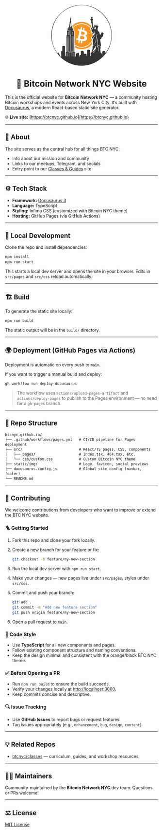 <p align="center">
  <img src="static/img/logo.png" alt="Bitcoin Network NYC logo" width="200" />
</p>

<h1 align="center">🗽 Bitcoin Network NYC Website</h1>

This is the official website for **Bitcoin Network NYC** — a community hosting Bitcoin workshops and events across New York City.
It’s built with [Docusaurus](https://docusaurus.io), a modern React-based static site generator.

🌐 **Live site:** [https://btcnyc.github.io](https://btcnyc.github.io)

---

## 🧭 About

The site serves as the central hub for all things BTC NYC:

* Info about our mission and community
* Links to our meetups, Telegram, and socials
* Entry point to our [Classes & Guides](https://btcnyc.github.io/classes/) site

---

## ⚙️ Tech Stack

* **Framework:** [Docusaurus 3](https://docusaurus.io/)
* **Language:** TypeScript
* **Styling:** Infima CSS (customized with Bitcoin NYC theme)
* **Hosting:** GitHub Pages (via GitHub Actions)

---

## 🚀 Local Development

Clone the repo and install dependencies:

```bash
npm install
npm run start
```

This starts a local dev server and opens the site in your browser.
Edits in `src/pages` and `src/css` reload automatically.

---

## 🏗️ Build

To generate the static site locally:

```bash
npm run build
```

The static output will be in the `build/` directory.

---

## 🌍 Deployment (GitHub Pages via Actions)

Deployment is automatic on every push to `main`.

If you want to trigger a manual build and deploy:

```bash
gh workflow run deploy-docusaurus
```

> The workflow uses `actions/upload-pages-artifact` and `actions/deploy-pages` to publish to the Pages environment — no need for a `gh-pages` branch.

---

## 🧠 Repo Structure

```plaintext
btcnyc.github.io/
├── .github/workflows/pages.yml   # CI/CD pipeline for Pages deployment
├── src/                          # React/TS pages, CSS, components
│   ├── pages/                    # index.tsx, 404.tsx, etc.
│   └── css/custom.css            # Custom Bitcoin NYC theme
├── static/img/                   # Logo, favicon, social previews
├── docusaurus.config.js          # Global site config (navbar, footer)
└── README.md
```

---

## 🤝 Contributing

We welcome contributions from developers who want to improve or extend the BTC NYC website.

### 🪜 Getting Started

1. Fork this repo and clone your fork locally.
2. Create a new branch for your feature or fix:

   ```bash
   git checkout -b feature/my-new-section
   ```
3. Run the local dev server with `npm run start`.
4. Make your changes — new pages live under `src/pages`, styles under `src/css`.
5. Commit and push your branch:

   ```bash
   git add .
   git commit -m "Add new feature section"
   git push origin feature/my-new-section
   ```
6. Open a pull request to `main`.

### 🧩 Code Style

* Use **TypeScript** for all new components and pages.
* Follow existing component structure and naming conventions.
* Keep the design minimal and consistent with the orange/black BTC NYC theme.

### ✅ Before Opening a PR

* Run `npm run build` to ensure the build succeeds.
* Verify your changes locally at [http://localhost:3000](http://localhost:3000).
* Keep commits concise and descriptive.

### 🔍 Issue Tracking

* Use **GitHub Issues** to report bugs or request features.
* Tag issues appropriately (e.g., `enhancement`, `bug`, `design`, `content`).

---

## 💡 Related Repos

* [btcnyc/classes](https://github.com/btcnyc/classes) — curriculum, guides, and workshop resources

---

## 👩‍💻 Maintainers

Community-maintained by the **Bitcoin Network NYC** dev team.
Questions or PRs welcome!

---

## ⚖️ License

[MIT License](LICENSE)
